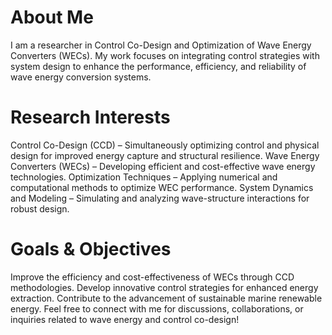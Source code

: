 
<!--
## Hi there 👋

**Here are some ideas to get you started:**

🙋‍♀️ A short introduction - what is your organization all about?
🌈 Contribution guidelines - how can the community get involved?
👩‍💻 Useful resources - where can the community find your docs? Is there anything else the community should know?
🍿 Fun facts - what does your team eat for breakfast?
🧙 Remember, you can do mighty things with the power of [Markdown](https://docs.github.com/github/writing-on-github/getting-started-with-writing-and-formatting-on-github/basic-writing-and-formatting-syntax)
-->
# About Me
I am a researcher in Control Co-Design and Optimization of Wave Energy Converters (WECs). My work focuses on integrating control strategies with system design to enhance the performance, efficiency, and reliability of wave energy conversion systems.

# Research Interests
Control Co-Design (CCD) – Simultaneously optimizing control and physical design for improved energy capture and structural resilience.
Wave Energy Converters (WECs) – Developing efficient and cost-effective wave energy technologies.
Optimization Techniques – Applying numerical and computational methods to optimize WEC performance.
System Dynamics and Modeling – Simulating and analyzing wave-structure interactions for robust design.
# Goals & Objectives
Improve the efficiency and cost-effectiveness of WECs through CCD methodologies.
Develop innovative control strategies for enhanced energy extraction.
Contribute to the advancement of sustainable marine renewable energy.
Feel free to connect with me for discussions, collaborations, or inquiries related to wave energy and control co-design!

